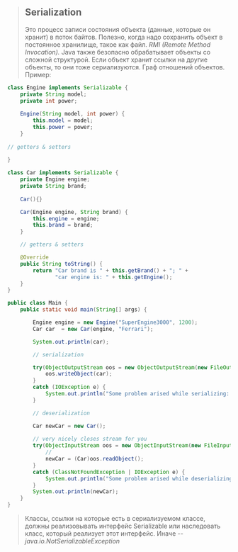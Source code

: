>## Serialization
>Это процесс записи состояния объекта (данные, которые он хранит) в поток байтов. Полезно, когда надо сохранить объект в постоянное хранилище, такое как файл. *RMI (Remote Method Invocation).* Java также безопасно обрабатывает объекты со сложной структурой. Если объект хранит ссылки на другие объекты, то они тоже сериализуются. Граф отношений объектов. 
>Пример:
```java
class Engine implements Serializable {  
	private String model;  
	private int power;
	 
	Engine(String model, int power) {  
		this.model = model;  
		this.power = power;  
	}  
	
// getters & setters

}  
  
class Car implements Serializable {  
	private Engine engine;
	private String brand;
	
	Car(){}

	Car(Engine engine, String brand) {  
		this.engine = engine;  
		this.brand = brand;  
	}

	// getters & setters

	@Override  
	public String toString() {  
		return "Car brand is " + this.getBrand() + "; " +  
		       "car engine is: " + this.getEngine();  
	}
}  

public class Main {  
	public static void main(String[] args) {  

		Engine engine = new Engine("SuperEngine3000", 1200);  
		Car car  = new Car(engine, "Ferrari");  

		System.out.println(car);  

		// serialization  

		try(ObjectOutputStream oos = new ObjectOutputStream(new FileOutputStream("serial"))) {  
			oos.writeObject(car);  
		}  
		catch (IOException e) {  
			System.out.println("Some problem arised while serializing: "+ e);  
		}  

		// deserialization  

		Car newCar = new Car(); 
		 
		// very nicely closes stream for you
		try(ObjectInputStream oos = new ObjectInputStream(new FileInputStream("serial"))) {
			// 
			newCar = (Car)oos.readObject();  
		}  
		catch (ClassNotFoundException | IOException e) {  
			System.out.println("Some problem arised while deserializing: "+ e);  
		}  
		System.out.println(newCar);
	}  
}
```
>Классы, ссылки на которые есть в сериализуемом классе, должны реализовывать интерфейс Serializable или наследовать класс, который реализует этот интерфейс. Иначе -- *java.io.NotSerializableException*
<!--stackedit_data:
eyJoaXN0b3J5IjpbMTU2Mjg4NDY3MywtMTU2MTU0MTU1OV19
-->